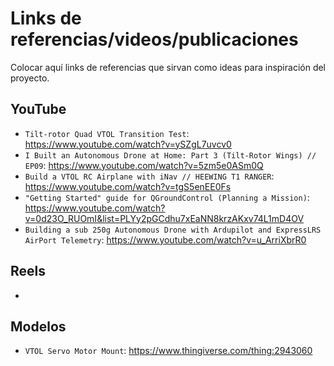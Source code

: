 # Links de referencias/videos/publicaciones

Colocar aquí links de referencias que sirvan como ideas para inspiración del proyecto.

## YouTube
- `Tilt-rotor Quad VTOL Transition Test`: https://www.youtube.com/watch?v=ySZgL7uvcv0
- `I Built an Autonomous Drone at Home: Part 3 (Tilt-Rotor Wings) // EP09`: https://www.youtube.com/watch?v=5zm5e0ASm0Q
- `Build a VTOL RC Airplane with iNav // HEEWING T1 RANGER`: https://www.youtube.com/watch?v=tgS5enEE0Fs
- `"Getting Started" guide for QGroundControl (Planning a Mission)`: https://www.youtube.com/watch?v=0d23O_RUOmI&list=PLYy2pGCdhu7xEaNN8krzAKxv74L1mD4OV
- `Building a sub 250g Autonomous Drone with Ardupilot and ExpressLRS AirPort Telemetry`: https://www.youtube.com/watch?v=u_ArriXbrR0

## Reels
- 

## Modelos
- `VTOL Servo Motor Mount`: https://www.thingiverse.com/thing:2943060
